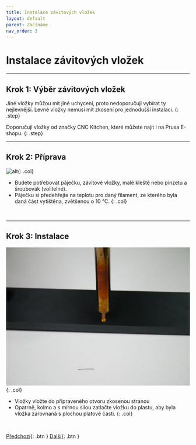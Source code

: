 ```yaml
---
title: Instalace závitových vložek
layout: default
parent: Začínáme
nav_order: 3
---
```

# Instalace závitových vložek

---

## **Krok 1:** Výběr závitových vložek

Jiné vložky můžou mít jiné uchycení, proto nedoporučuji vybírat ty nejlevnější. Levné vložky nemusí mít zkosení pro jednodušší instalaci.
{: .step}

Doporučuji vložky od značky CNC Kitchen, které můžete najít i na Prusa E-shopu.
{: .step}

---

## **Krok 2:** Příprava
![alt](/images/P1470368.JPG){: .col}
- Budete potřebovat páječku, závitové vložky, malé kleště nebo pinzetu a šroubovák (volitelné).
- Páječku si předehřejte na teplotu pro daný filament, ze kterého byla daná část vytištěna, zvětšenou o 10 °C.
{: .col}
<br style="clear: left;" />

---

## **Krok 3:** Instalace
![alt](/images/P1470372.JPG){: .col}
-	Vložky vložte do připraveného otvoru zkosenou stranou
-	Opatrně, kolmo a s mírnou silou zatlačte vložku do plastu, aby byla vložka zarovnaná s plochou platové části.
{: .col}
<br style="clear: left;" />

[Předchozí](../priprava){: .btn }
[Další](../../kostra){: .btn }
